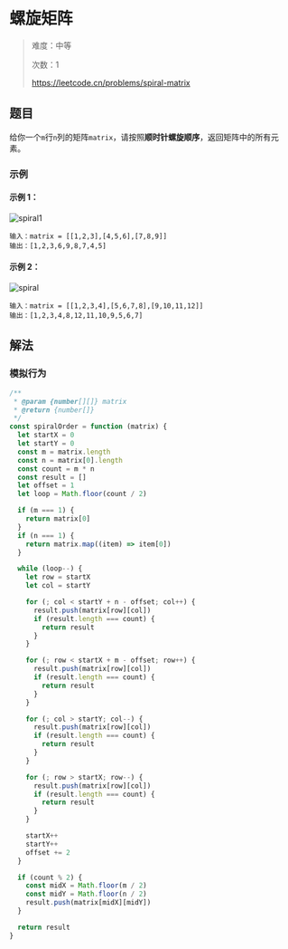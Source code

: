 # 螺旋矩阵

> 难度：中等
>
> 次数：1
>
> https://leetcode.cn/problems/spiral-matrix

## 题目

给你一个`m`行`n`列的矩阵`matrix`，请按照**顺时针螺旋顺序**，返回矩阵中的所有元素。

### 示例

#### 示例 1：

![spiral1](https://assets.leetcode.com/uploads/2020/11/13/spiral1.jpg)

```
输入：matrix = [[1,2,3],[4,5,6],[7,8,9]]
输出：[1,2,3,6,9,8,7,4,5]
```

#### 示例 2：

![spiral](https://assets.leetcode.com/uploads/2020/11/13/spiral.jpg)

```
输入：matrix = [[1,2,3,4],[5,6,7,8],[9,10,11,12]]
输出：[1,2,3,4,8,12,11,10,9,5,6,7]
```

## 解法

### 模拟行为

```javascript
/**
 * @param {number[][]} matrix
 * @return {number[]}
 */
const spiralOrder = function (matrix) {
  let startX = 0
  let startY = 0
  const m = matrix.length
  const n = matrix[0].length
  const count = m * n
  const result = []
  let offset = 1
  let loop = Math.floor(count / 2)

  if (m === 1) {
    return matrix[0]
  }
  if (n === 1) {
    return matrix.map((item) => item[0])
  }

  while (loop--) {
    let row = startX
    let col = startY

    for (; col < startY + n - offset; col++) {
      result.push(matrix[row][col])
      if (result.length === count) {
        return result
      }
    }

    for (; row < startX + m - offset; row++) {
      result.push(matrix[row][col])
      if (result.length === count) {
        return result
      }
    }

    for (; col > startY; col--) {
      result.push(matrix[row][col])
      if (result.length === count) {
        return result
      }
    }

    for (; row > startX; row--) {
      result.push(matrix[row][col])
      if (result.length === count) {
        return result
      }
    }

    startX++
    startY++
    offset += 2
  }

  if (count % 2) {
    const midX = Math.floor(m / 2)
    const midY = Math.floor(n / 2)
    result.push(matrix[midX][midY])
  }

  return result
}
```
